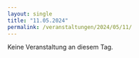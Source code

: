 ```yaml
---
layout: single
title: "11.05.2024"
permalink: /veranstaltungen/2024/05/11/
---
```


Keine Veranstaltung an diesem Tag.
